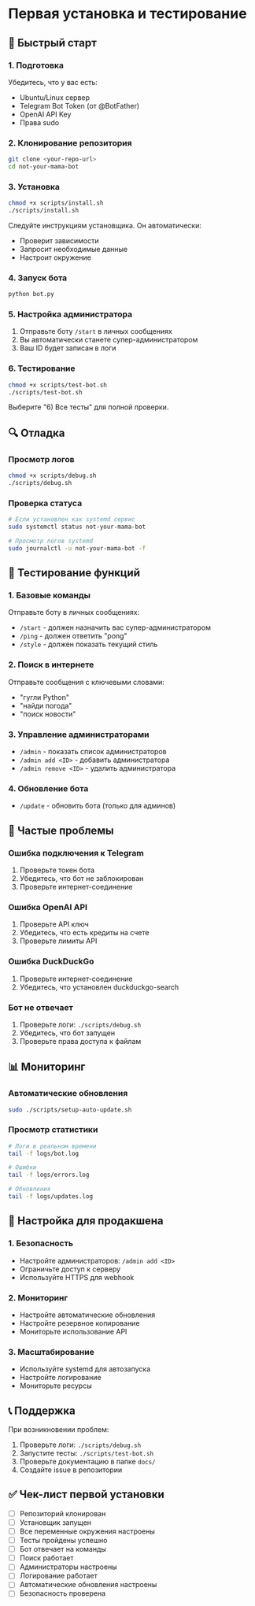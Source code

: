 # Первая установка и тестирование

## 🚀 Быстрый старт

### 1. Подготовка

Убедитесь, что у вас есть:
- Ubuntu/Linux сервер
- Telegram Bot Token (от @BotFather)
- OpenAI API Key
- Права sudo

### 2. Клонирование репозитория

```bash
git clone <your-repo-url>
cd not-your-mama-bot
```

### 3. Установка

```bash
chmod +x scripts/install.sh
./scripts/install.sh
```

Следуйте инструкциям установщика. Он автоматически:
- Проверит зависимости
- Запросит необходимые данные
- Настроит окружение

### 4. Запуск бота

```bash
python bot.py
```

### 5. Настройка администратора

1. Отправьте боту `/start` в личных сообщениях
2. Вы автоматически станете супер-администратором
3. Ваш ID будет записан в логи

### 6. Тестирование

```bash
chmod +x scripts/test-bot.sh
./scripts/test-bot.sh
```

Выберите "6) Все тесты" для полной проверки.

## 🔍 Отладка

### Просмотр логов

```bash
chmod +x scripts/debug.sh
./scripts/debug.sh
```

### Проверка статуса

```bash
# Если установлен как systemd сервис
sudo systemctl status not-your-mama-bot

# Просмотр логов systemd
sudo journalctl -u not-your-mama-bot -f
```

## 🧪 Тестирование функций

### 1. Базовые команды

Отправьте боту в личных сообщениях:
- `/start` - должен назначить вас супер-администратором
- `/ping` - должен ответить "pong"
- `/style` - должен показать текущий стиль

### 2. Поиск в интернете

Отправьте сообщения с ключевыми словами:
- "гугли Python"
- "найди погода"
- "поиск новости"

### 3. Управление администраторами

- `/admin` - показать список администраторов
- `/admin add <ID>` - добавить администратора
- `/admin remove <ID>` - удалить администратора

### 4. Обновление бота

- `/update` - обновить бота (только для админов)

## 🐛 Частые проблемы

### Ошибка подключения к Telegram

1. Проверьте токен бота
2. Убедитесь, что бот не заблокирован
3. Проверьте интернет-соединение

### Ошибка OpenAI API

1. Проверьте API ключ
2. Убедитесь, что есть кредиты на счете
3. Проверьте лимиты API

### Ошибка DuckDuckGo

1. Проверьте интернет-соединение
2. Убедитесь, что установлен duckduckgo-search

### Бот не отвечает

1. Проверьте логи: `./scripts/debug.sh`
2. Убедитесь, что бот запущен
3. Проверьте права доступа к файлам

## 📊 Мониторинг

### Автоматические обновления

```bash
sudo ./scripts/setup-auto-update.sh
```

### Просмотр статистики

```bash
# Логи в реальном времени
tail -f logs/bot.log

# Ошибки
tail -f logs/errors.log

# Обновления
tail -f logs/updates.log
```

## 🔧 Настройка для продакшена

### 1. Безопасность

- Настройте администраторов: `/admin add <ID>`
- Ограничьте доступ к серверу
- Используйте HTTPS для webhook

### 2. Мониторинг

- Настройте автоматические обновления
- Настройте резервное копирование
- Мониторьте использование API

### 3. Масштабирование

- Используйте systemd для автозапуска
- Настройте логирование
- Мониторьте ресурсы

## 📞 Поддержка

При возникновении проблем:

1. Проверьте логи: `./scripts/debug.sh`
2. Запустите тесты: `./scripts/test-bot.sh`
3. Проверьте документацию в папке `docs/`
4. Создайте issue в репозитории

## ✅ Чек-лист первой установки

- [ ] Репозиторий клонирован
- [ ] Установщик запущен
- [ ] Все переменные окружения настроены
- [ ] Тесты пройдены успешно
- [ ] Бот отвечает на команды
- [ ] Поиск работает
- [ ] Администраторы настроены
- [ ] Логирование работает
- [ ] Автоматические обновления настроены
- [ ] Безопасность проверена
